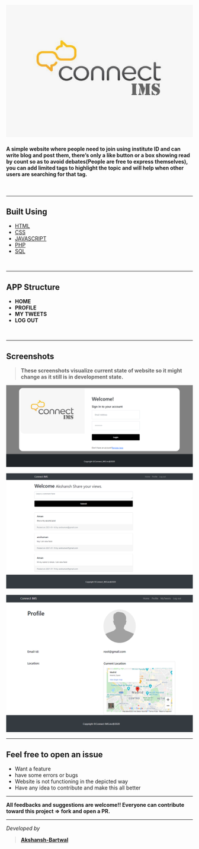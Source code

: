 ![banner](https://github.com/AkshanshBartwal/Connect_IMS/blob/new/image.jpeg?raw=true) 

#### A simple website where people need to join using institute ID and can write blog and post them, there’s only a like button or a box showing read by count so as to avoid debates(People are free to express themselves), you can add limited tags to highlight the topic and will help when other users are searching for that tag.
</br>

---
## Built Using 
- [HTML](#)
- [CSS](#)
- [JAVASCRIPT](#)
- [PHP](#)
- [SQL](#)


</br>

---
## APP Structure
 * **HOME**
 * **PROFILE**
 * **MY TWEETS**
 * **LOG OUT**


</br>

---
## Screenshots
> **These screenshots visualize current state of website so it might change as it still is in development state.**


![tendua_login](https://github.com/AkshanshBartwal/Connect_IMS/blob/new/loginPage.PNG?raw=true)

![tendua_login](https://github.com/AkshanshBartwal/Connect_IMS/blob/new/homePage.PNG?raw=true) 

![tendua_login](https://github.com/AkshanshBartwal/Connect_IMS/blob/new/profilePage.PNG?raw=true)
</br>

---
## Feel free to open an issue
- Want a feature 
- have some errors or bugs
- Website is not functioning in the depicted way
- Have any idea to contribute and make this all better

---
**All feedbacks and suggestions are welcome!! Everyone can contribute toward this project => fork and open a PR.**

---
_Developed by_
> **[Akshansh-Bartwal](https://github.com/AkshanshBartwal)** 



